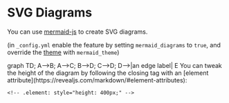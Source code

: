 # SVG Diagrams

You can use [mermaid-js](https://mermaid-js.github.io/mermaid/) to create SVG diagrams.

(in `_config.yml` enable the feature by setting `mermaid_diagrams` to `true`, and override the [theme](https://mermaid-js.github.io/mermaid/#/theming?id=deployable-themes) with `mermaid_theme`)

<!-- .element: style="font-size: 50%;" -->

<mermaid>
graph TD;
    A-->B;
    A-->C;
    B-->D;
    C-->D;
    D-->|an edge label| E
</mermaid>
<!-- .element: style="height: 250px;" -->

<!-- .element: style="font-size: 50%;" -->You can tweak the height of the diagram by following the closing tag with an [element attribute](https://revealjs.com/markdown/#element-attributes):  
`<!-- .element: style="height: 400px;" -->`

